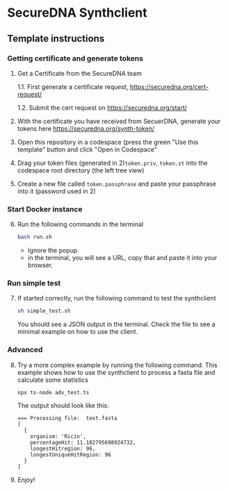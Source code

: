 # SecureDNA Synthclient

## Template instructions

### Getting certificate and generate tokens

1. Get a Certificate from the SecureDNA team

    1.1. First generate a certificate request, https://securedna.org/cert-request/

    1.2. Submit the cert request on https://securedna.org/start/

2. With the certificate you have received from SecuerDNA, generate your tokens here https://securedna.org/synth-token/ 
3. Open this repository in a codespace (press the green "Use this template" button and click "Open in Codespace"
4. Drag your token files (generated in 2)`token.priv`, `token.st` into the codespace root directory (the left tree view)
5. Create a new file called `token.passphrase` and paste your passphrase into it (password used in 2)

### Start Docker instance

6. Run the following commands in the terminal

    ```bash
    bash run.sh
    ```
    - Ignore the popup
    - in the terminal, you will see a URL, copy that and paste it into your browser.

### Run simple test

7. If started correctly, run the following command to test the synthclient

      ```bash
      sh simple_test.sh
      ```

    You should see a JSON output in the terminal. Check the file to see a minimal example on how to use the client.

### Advanced

8. Try a more complex example by running the following command. This example shows how to use the synthclient to process a fasta file and calculate some statistics

    ```bash
    npx ts-node adv_test.ts
    ```

    The output should look like this:
    ```
    === Processing file:  test.fasta
    [
      {
        organism: 'Ricin',
        percentageHit: 11.182795698924732,
        longestHitregion: 96,
        longestUniqueHitRegion: 96
      }
    ]
    ```

9. Enjoy!



